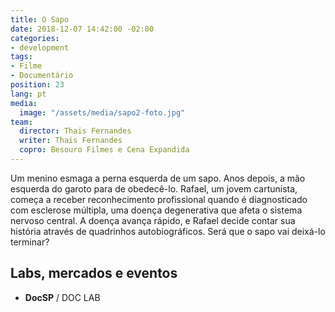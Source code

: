 ```yaml
---
title: O Sapo
date: 2018-12-07 14:42:00 -02:00
categories:
- development
tags:
- Filme
- Documentário
position: 23
lang: pt
media:
  image: "/assets/media/sapo2-foto.jpg"
team:
  director: Thais Fernandes
  writer: Thais Fernandes
  copro: Besouro Filmes e Cena Expandida
---
```


Um menino esmaga a perna esquerda de um sapo. Anos depois, a mão esquerda do garoto para de obedecê-lo.
Rafael, um jovem cartunista, começa a receber reconhecimento profissional quando é diagnosticado com esclerose múltipla, uma doença degenerativa que afeta o sistema nervoso central. A doença avança rápido, e Rafael decide contar sua história através de quadrinhos autobiográficos. Será que o sapo vai deixá-lo terminar?

## Labs, mercados e eventos
* **DocSP** / DOC LAB